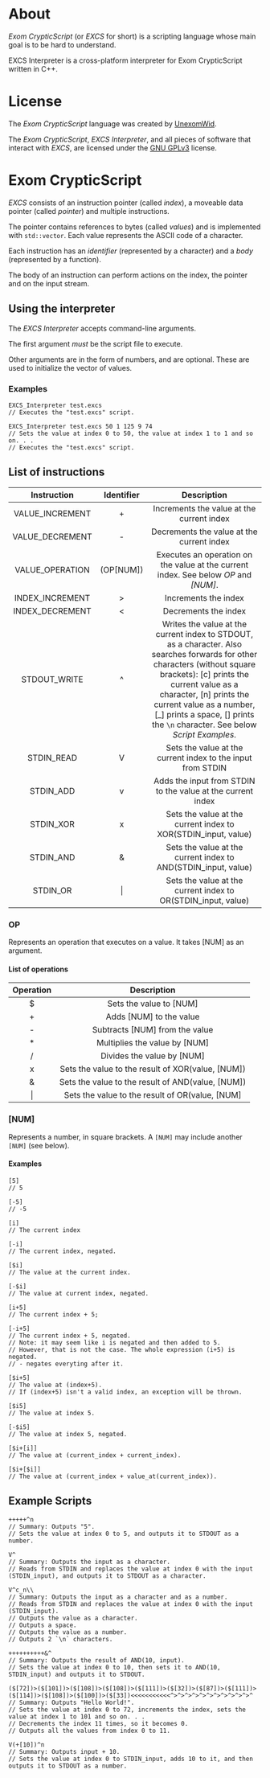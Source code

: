 # About
_Exom CrypticScript_ (or _EXCS_ for short) is a scripting language whose main goal is to be hard to understand.

EXCS Interpreter is a cross-platform interpreter for Exom CrypticScript written in C++.

# License
The _Exom CrypticScript_ language was created by [UnexomWid](http://unexomwid.me).

The _Exom CrypticScript_, _EXCS Interpreter_, and all pieces of software that interact with _EXCS_, are licensed under the [GNU GPLv3](https://www.gnu.org/licenses/gpl-3.0.en.html) license.

# Exom CrypticScript
_EXCS_ consists of an instruction pointer (called _index_), a moveable data pointer (called _pointer_) and multiple instructions.

The pointer contains references to bytes (called _values_) and is implemented with `std::vector`. Each value represents the ASCII code of a character.

Each instruction has an _identifier_ (represented by a character) and a _body_ (represented by a function).

The body of an instruction can perform actions on the index, the pointer and on the input stream.

## Using the interpreter

The _EXCS Interpreter_ accepts command-line arguments.

The first argument *must* be the script file to execute.

Other arguments are in the form of numbers, and are optional. These are used to initialize the vector of values.

### Examples

```
EXCS_Interpreter test.excs
// Executes the "test.excs" script.
```

```
EXCS_Interpreter test.excs 50 1 125 9 74
// Sets the value at index 0 to 50, the value at index 1 to 1 and so on. . .
// Executes the "test.excs" script.
```

## List of instructions

|   Instruction   | Identifier |                                                                                                                                                                                               Description                                                                                                                                                                                              |
|:---------------:|:----------:|:------------------------------------------------------------------------------------------------------------------------------------------------------------------------------------------------------------------------------------------------------------------------------------------------------------------------------------------------------------------------------------------------------:|
| VALUE_INCREMENT |      +     |                                                                                                                                                                                Increments the value at the current index                                                                                                                                                                               |
| VALUE_DECREMENT |      -     |                                                                                                                                                                                Decrements the value at the current index                                                                                                                                                                               |
| VALUE_OPERATION | (OP[NUM])  | Executes an operation on the value at the current index. See below _OP_ and _[NUM]_.                                                                                                                                                                                                                                                                                                                   |
| INDEX_INCREMENT | >          | Increments the index                                                                                                                                                                                                                                                                                                                                                                                   |
| INDEX_DECREMENT | <          | Decrements the index                                                                                                                                                                                                                                                                                                                                                                                   |
| STDOUT_WRITE    | ^          | Writes the value at the current index to STDOUT, as a character. Also searches forwards for other characters (without square brackets): [c] prints the current value as a character, [n] prints the current value as a number, [_] prints a space, [\] prints the `\n` character. See below _Script Examples_.                                                                                                 |
| STDIN_READ      | V          | Sets the value at the current index to the input from STDIN                                                                                                                                                                                                                                                                                                                                            |
| STDIN_ADD       | v          | Adds the input from STDIN to the value at the current index                                                                                                                                                                                                                                                                                                                                            |
| STDIN_XOR       | x          | Sets the value at the current index to XOR(STDIN_input, value)                                                                                                                                                                                                                                                                                                                                         |
| STDIN_AND       | &          | Sets the value at the current index to AND(STDIN_input, value)                                                                                                                                                                                                                                                                                                                                         |
| STDIN_OR        | \|          | Sets the value at the current index to OR(STDIN_input, value)                                                                                                                                                                                                                                                                                                                                          |

### OP

Represents an operation that executes on a value. It takes [NUM] as an argument.

#### List of operations

| Operation |                    Description                    |
|:---------:|:-------------------------------------------------:|
|     $     |              Sets the value to [NUM]              |
|     +     |              Adds [NUM] to the value              |
|     -     |           Subtracts [NUM] from the value          |
|     *     |           Multiplies the value by [NUM]           |
|     /     |             Divides the value by [NUM]            |
|     x     | Sets the value to the result of XOR(value, [NUM]) |
|     &     | Sets the value to the result of AND(value, [NUM]) |
|     \|     |  Sets the value to the result of OR(value, [NUM]  |

### [NUM]

Represents a number, in square brackets. A `[NUM]` may include another `[NUM]` (see below).

#### Examples

```
[5] 
// 5
```

```
[-5] 
// -5
```

```
[i] 
// The current index
```

```
[-i] 
// The current index, negated.
```

```
[$i] 
// The value at the current index.
```

```
[-$i] 
// The value at current index, negated.
```


```
[i+5] 
// The current index + 5;
```

```
[-i+5] 
// The current index + 5, negated.
// Note: it may seem like i is negated and then added to 5.
// However, that is not the case. The whole expression (i+5) is negated.
// - negates everyting after it.
```

```
[$i+5] 
// The value at (index+5).
// If (index+5) isn't a valid index, an exception will be thrown.
```

```
[$i5] 
// The value at index 5.
```

```
[-$i5] 
// The value at index 5, negated.
```

```
[$i+[i]] 
// The value at (current_index + current_index).
```

```
[$i+[$i]] 
// The value at (current_index + value_at(current_index)).
```

## Example Scripts

```
+++++^n
// Summary: Outputs "5".
// Sets the value at index 0 to 5, and outputs it to STDOUT as a number.
```

```
V^
// Summary: Outputs the input as a character.
// Reads from STDIN and replaces the value at index 0 with the input (STDIN_input), and outputs it to STDOUT as a character.
```

```
V^c_n\\
// Summary: Outputs the input as a character and as a number.
// Reads from STDIN and replaces the value at index 0 with the input (STDIN_input).
// Outputs the value as a character.
// Outputs a space.
// Outputs the value as a number.
// Outputs 2 `\n` characters.
```

```
++++++++++&^
// Summary: Outputs the result of AND(10, input).
// Sets the value at index 0 to 10, then sets it to AND(10, STDIN_input) and outputs it to STDOUT.
```

```
($[72])>($[101])>($[108])>($[108])>($[111])>($[32])>($[87])>($[111])>($[114])>($[108])>($[100])>($[33])<<<<<<<<<<<^>^>^>^>^>^>^>^>^>^>^>^
// Summary: Outputs "Hello World!".
// Sets the value at index 0 to 72, increments the index, sets the value at index 1 to 101 and so on. . .
// Decrements the index 11 times, so it becomes 0.
// Outputs all the values from index 0 to 11.
```

```
V(+[10])^n
// Summary: Outputs input + 10.
// Sets the value at index 0 to STDIN_input, adds 10 to it, and then outputs it to STDOUT as a number.
```